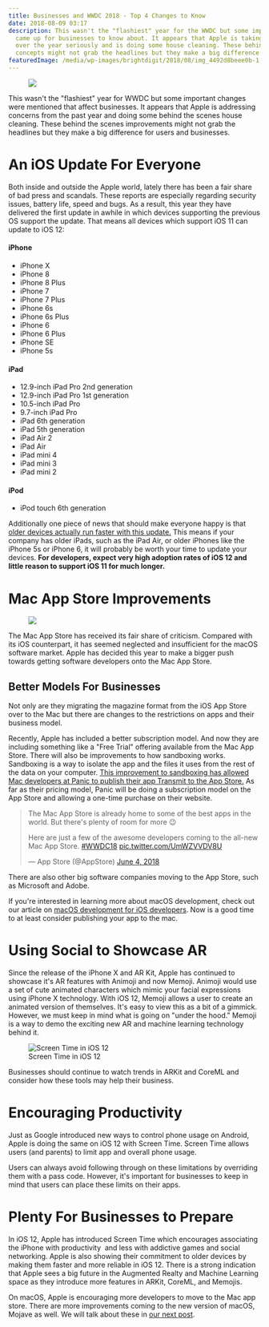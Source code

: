 ```yaml
---
title: Businesses and WWDC 2018 - Top 4 Changes to Know
date: 2018-08-09 03:17
description: This wasn't the "flashiest" year for the WWDC but some important changes
  came up for businesses to know about. It appears that Apple is taking these concerns
  over the year seriously and is doing some house cleaning. These behind the scenes
  concepts might not grab the headlines but they make a big difference for users.
featuredImage: /media/wp-images/brightdigit/2018/08/img_4492d8beee0b-1.jpg
---
```

<figure>
<img src="/media/wp-images/brightdigit/2018/08/1280px-San_Jose_Convention_Center_plaza_WWDC18.jpg" class="wp-image-1294" />
</figure>

This wasn't the "flashiest" year for WWDC but some important changes
were mentioned that affect businesses. It appears that Apple is
addressing concerns from the past year and doing some behind the scenes
house cleaning. These behind the scenes improvements might not grab the
headlines but they make a big difference for users and businesses.

# An iOS Update For Everyone

Both inside and outside the Apple world, lately there has been a fair
share of bad press and scandals. These reports are especially regarding
security issues, battery life, speed and bugs. As a result, this year
they have delivered the first update in awhile in which devices
supporting the previous OS support the update. That means all devices
which support iOS 11 can update to iOS 12:

#### iPhone

-   iPhone X
-   iPhone 8
-   iPhone 8 Plus
-   iPhone 7
-   iPhone 7 Plus
-   iPhone 6s
-   iPhone 6s Plus
-   iPhone 6
-   iPhone 6 Plus
-   iPhone SE
-   iPhone 5s

#### iPad

-   12.9-inch iPad Pro 2nd generation
-   12.9-inch iPad Pro 1st generation
-   10.5-inch iPad Pro
-   9.7-inch iPad Pro
-   iPad 6th generation
-   iPad 5th generation
-   iPad Air 2
-   iPad Air
-   iPad mini 4
-   iPad mini 3
-   iPad mini 2

#### iPod

-   iPod touch 6th generation

Additionally one piece of news that should make everyone happy is that
[older devices actually run faster with this
update.](https://bgr.com/2018/06/05/ios-12-vs-ios-11-speed-test-iphone-5s-iphone-8/) This
means if your company has older iPads, such as the iPad Air, or older
iPhones like the iPhone 5s or iPhone 6, it will probably be worth your
time to update your devices. **For developers, expect very high adoption
rates of iOS 12 and little reason to support iOS 11 for much longer.**

# Mac App Store Improvements

<figure>
<img src="/media/wp-images/brightdigit/2018/08/Screen-Shot-2018-08-07-at-7.39.18-AM-1024x810.jpg" class="wp-image-1295" />
</figure>

The Mac App Store has received its fair share of criticism. Compared
with its iOS counterpart, it has seemed neglected and insufficient for
the macOS software market. Apple has decided this year to make a bigger
push towards getting software developers onto the Mac App Store.

## Better Models For Businesses

Not only are they migrating the magazine format from the iOS App Store
over to the Mac but there are changes to the restrictions on apps and
their business model.

Recently, Apple has included a better subscription model. And now they
are including something like a "Free Trial" offering available from the
Mac App Store. There will also be improvements to how sandboxing works.
Sandboxing is a way to isolate the app and the files it uses from the
rest of the data on your computer. [This improvement to sandboxing has
allowed Mac developers at Panic to publish their app Transmit to the App
Store.](https://twitter.com/panic/status/1003767077256089600?ref_src=twsrc%5Etfw%7Ctwcamp%5Etweetembed%7Ctwterm%5E1003767077256089600&ref_url=https%3A%2F%2F9to5mac.com%2F2018%2F06%2F04%2Fnew-sandboxing-improvements-bring-transmit-back-to-the-mac-app-store%2F) As
far as their pricing model, Panic will be doing a subscription model on
the App Store and allowing a one-time purchase on their website.  

> The Mac App Store is already home to some of the best apps in the
> world. But there's plenty of room for more 😉  
>   
> Here are just a few of the awesome developers coming to the all-new
> Mac App Store.
> [\#WWDC18](https://twitter.com/hashtag/WWDC18?src=hash&ref_src=twsrc%5Etfw)
> [pic.twitter.com/UmWZVVDV8U](https://t.co/UmWZVVDV8U)
>
> — App Store (@AppStore) [June 4,
> 2018](https://twitter.com/AppStore/status/1003774653985370112?ref_src=twsrc%5Etfw)

  
There are also other big software companies moving to the App Store,
such as Microsoft and Adobe.

If you're interested in learning more about macOS development, check out
our article on [macOS development for iOS
developers](https://brightdigit.com/blog/2018/02/16/macos-development-ios-developers/).
Now is a good time to at least consider publishing your app to the mac.

# Using Social to Showcase AR

Since the release of the iPhone X and AR Kit, Apple has continued to
showcase it's AR features with Animoji and now Memoji. Animoji would use
a set of cute animated characters which mimic your facial expressions
using iPhone X technology. With iOS 12, Memoji allows a user to create
an animated version of themselves. It's easy to view this as a bit of a
gimmick. However, we must keep in mind what is going on "under the
hood." Memoji is a way to demo the exciting new AR and machine learning
technology behind it. 

<figure>
<img src="/media/wp-images/brightdigit/2018/08/img_4492d8beee0b-1-169x300.jpg" class="wp-image-1301" alt="Screen Time in iOS 12" /><figcaption aria-hidden="true">Screen Time in iOS 12</figcaption>
</figure>

Businesses should continue to watch trends in ARKit and CoreML and
consider how these tools may help their business.

# Encouraging Productivity

Just as Google introduced new ways to control phone usage on Android,
Apple is doing the same on iOS 12 with Screen Time. Screen Time allows
users (and parents) to limit app and overall phone usage.

Users can always avoid following through on these limitations by
overriding them with a pass code. However, it's important for businesses
to keep in mind that users can place these limits on their apps.

# Plenty For Businesses to Prepare

In iOS 12, Apple has introduced Screen Time which encourages associating
the iPhone with productivity  and less with addictive games and social
networking. Apple is also showing their commitment to older devices by
making them faster and more reliable in iOS 12. There is a strong
indication that Apple sees a big future in the Augmented Realty and
Machine Learning space as they introduce more features in ARKit, CoreML,
and Memojis.

On macOS, Apple is encouraging more developers to move to the Mac app
store. There are more improvements coming to the new version of macOS,
Mojave as well. We will talk about these in [our next
post](https://brightdigit.com/blog/2018/08/27/5-things-macos-mojave-developers/).